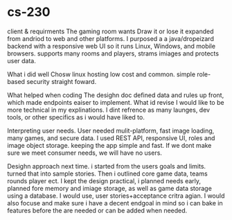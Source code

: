 # cs-230
client & requirments 
  The gaming room wants Draw it or lose it expanded from andriod to web and other platforms. I purposed a a java/dropeizard backend with a responsive web UI so it runs Linux, Windows, and mobile browsers. supports many rooms and players, strams imiages and protects user data.

What i did well
  Chosw linux hosting low cost and common. simple role-based security straight foward.

  What helped when coding
    The desighn doc defined data and rules up front, which made endpoints eaiser to implement.
What id revise
 I would like to be more technical in my explinations. I dint refrence as many launges, dev tools, or other specifics as i would have liked to.

 Interpreting user needs. 
   User needed mulit-platform, fast image loading, many games, and secure data. I used REST API, responsive UI, roles and image object storage. keeping the app simple and fast. If we dont make sure we meet consumer needs, we will have no users.

  Desighn approach next time.
  i started from the users goals and limits. turned that into sample stories. Then i outlined core game data, teams rounds player ect. I kept the design practical, i planned needs early, planned fore memory and imiage storage, as well as game data storage using a database.
  I would use, user stories+acceptance critra agian. I would also focuse and make sure i have a decent endgoal in mind so i can bake in features before the are needed or can be added when needed.
     
